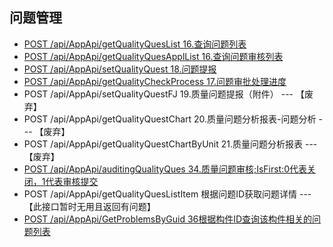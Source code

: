 ## 问题管理

* [POST /api/AppApi/getQualityQuesList 16.查询问题列表](getQualityQuesList.md)
* [POST /api/AppApi/getQualityQuesApplList 16.查询问题审核列表](getQualityQuesApplList.md)
* [POST /api/AppApi/setQualityQuest 18.问题提报](setQualityQuest.md)
* [POST /api/AppApi/getQualityCheckProcess 17.问题审批处理进度](getQualityCheckProcess.md)
* POST /api/AppApi/setQualityQuestFJ 19.质量问题提报（附件） --- 【废弃】
* POST /api/AppApi/getQualityQuestChart 20.质量问题分析报表-问题分析 --- 【废弃】
* POST /api/AppApi/getQualityQuestChartByUnit 21.质量问题分析报表 --- 【废弃】
* [POST /api/AppApi/auditingQualityQues 34.质量问题审核;IsFirst:0代表关闭，1代表审核提交](auditingQualityQues.md)
* POST /api/AppApi/getQualityQuesListItem  根据问题ID获取问题详情 --- 【此接口暂时无用且返回有问题】
* [POST /api/AppApi/GetProblemsByGuid 36根据构件ID查询该构件相关的问题列表](GetProblemsByGuid.md)

